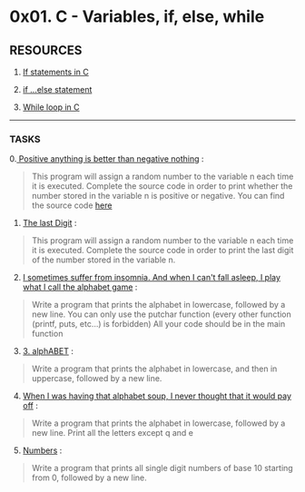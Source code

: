 # 0x01. C - Variables, if, else, while

## RESOURCES
1. [If statements in C](https://intranet.alxswe.com/rltoken/usvxrTB3ko5kGTq48p5fSA)

2. [if ...else statement](https://intranet.alxswe.com/rltoken/CU6mSX1qdZKOhDEgmToUGA)

3. [While loop in C](https://intranet.alxswe.com/rltoken/mwx2_bj3gIFEgCqdwdTp4w)
----
### TASKS

0.[ Positive anything is better than negative nothing](https://github.com/washucode/alx-low_level_programming/blob/master/0x01-variables_if_else_while/0-positive_or_negative.c) :
> This program will assign a random number to the variable n each time it is executed. Complete the source code in order to print whether the number stored in the variable n is positive or negative.
> You can find the source code [here](https://intranet.alxswe.com/rltoken/rrqNDWjrCWdARnWFLPExPw)

1. [The last Digit](https://github.com/washucode/alx-low_level_programming/blob/master/0x01-variables_if_else_while/1-last_digit.c) :
>This program will assign a random number to the variable n each time it is executed. Complete the source code in order to print the last digit of the number stored in the variable n.

2. [I sometimes suffer from insomnia. And when I can't fall asleep, I play what I call the alphabet game](https://github.com/washucode/alx-low_level_programming/blob/master/0x01-variables_if_else_while/2-print_alphabet.c) :
> Write a program that prints the alphabet in lowercase, followed by a new line.
> You can only use the putchar function (every other function (printf, puts, etc…) is forbidden)
> All your code should be in the main function

3. [3. alphABET](https://github.com/washucode/alx-low_level_programming/blob/master/0x01-variables_if_else_while/3-print_alphabets.c) :
>Write a program that prints the alphabet in lowercase, and then in uppercase, followed by a new line.

4. [When I was having that alphabet soup, I never thought that it would pay off](https://github.com/washucode/alx-low_level_programming/blob/master/0x01-variables_if_else_while/4-print_alphabt.c) :

> Write a program that prints the alphabet in lowercase, followed by a new line.
>Print all the letters except q and e

5. [Numbers](https://github.com/washucode/alx-low_level_programming/blob/master/0x01-variables_if_else_while/5-print_numbers) :
> Write a program that prints all single digit numbers of base 10 starting from 0, followed by a new line.





